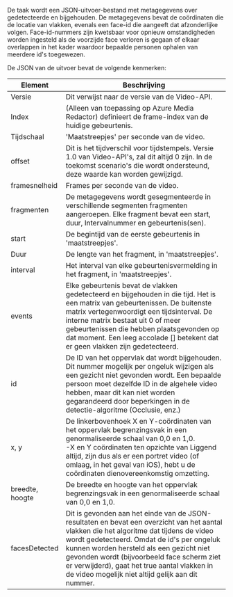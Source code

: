 De taak wordt een JSON-uitvoer-bestand met metagegevens over gedetecteerde en bijgehouden. De metagegevens bevat de coördinaten die de locatie van vlakken, evenals een face-id die aangeeft dat afzonderlijke volgen. Face-id-nummers zijn kwetsbaar voor opnieuw omstandigheden worden ingesteld als de voorzijde face verloren is gegaan of elkaar overlappen in het kader waardoor bepaalde personen ophalen van meerdere id's toegewezen.

De JSON van de uitvoer bevat de volgende kenmerken:

| Element | Beschrijving |
| --- | --- |
| Versie |Dit verwijst naar de versie van de Video-API. |
| Index | (Alleen van toepassing op Azure Media Redactor) definieert de frame-index van de huidige gebeurtenis. |
| Tijdschaal |'Maatstreepjes' per seconde van de video. |
| offset |Dit is het tijdverschil voor tijdstempels. Versie 1.0 van Video-API's, zal dit altijd 0 zijn. In de toekomst scenario's die wordt ondersteund, deze waarde kan worden gewijzigd. |
| framesnelheid |Frames per seconde van de video. |
| fragmenten |De metagegevens wordt gesegmenteerde in verschillende segmenten fragmenten aangeroepen. Elke fragment bevat een start, duur, Intervalnummer en gebeurtenis(sen). |
| start |De begintijd van de eerste gebeurtenis in 'maatstreepjes'. |
| Duur |De lengte van het fragment, in 'maatstreepjes'. |
| interval |Het interval van elke gebeurtenisvermelding in het fragment, in 'maatstreepjes'. |
| events |Elke gebeurtenis bevat de vlakken gedetecteerd en bijgehouden in die tijd. Het is een matrix van gebeurtenissen. De buitenste matrix vertegenwoordigt een tijdsinterval. De interne matrix bestaat uit 0 of meer gebeurtenissen die hebben plaatsgevonden op dat moment. Een leeg accolade [] betekent dat er geen vlakken zijn gedetecteerd. |
| id |De ID van het oppervlak dat wordt bijgehouden. Dit nummer mogelijk per ongeluk wijzigen als een gezicht niet gevonden wordt. Een bepaalde persoon moet dezelfde ID in de algehele video hebben, maar dit kan niet worden gegarandeerd door beperkingen in de detectie-algoritme (Occlusie, enz.) |
| x, y |De linkerbovenhoek X en Y-coördinaten van het oppervlak begrenzingsvak in een genormaliseerde schaal van 0,0 en 1,0. <br/>-X en Y coördinaten ten opzichte van Liggend altijd, zijn dus als er een portret video (of omlaag, in het geval van iOS), hebt u de coördinaten dienovereenkomstig omzetting. |
| breedte, hoogte |De breedte en hoogte van het oppervlak begrenzingsvak in een genormaliseerde schaal van 0,0 en 1,0. |
| facesDetected |Dit is gevonden aan het einde van de JSON-resultaten en bevat een overzicht van het aantal vlakken die het algoritme dat tijdens de video wordt gedetecteerd. Omdat de id's per ongeluk kunnen worden hersteld als een gezicht niet gevonden wordt (bijvoorbeeld face scherm ziet er verwijderd), gaat het true aantal vlakken in de video mogelijk niet altijd gelijk aan dit nummer. |


